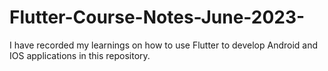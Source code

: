 # Flutter-Course-Notes-June-2023-
I have recorded my learnings on how to use Flutter to develop Android and IOS applications in this repository.
